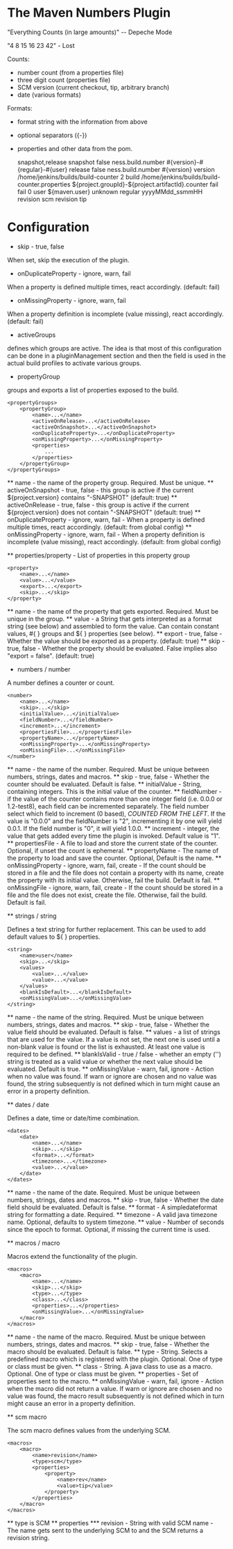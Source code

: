 The Maven Numbers Plugin
========================

"Everything Counts (in large amounts)" -- Depeche Mode

"4 8 15 16 23 42" - Lost

Counts:

- number count (from a properties file)
- three digit count (properties file)
- SCM version (current checkout, tip, arbitrary branch)
- date (various formats)

Formats:

- format string with the information from above
- optional separators ({-})
- properties and other data from the pom.

    <configuration>
        <activeGroups>snapshot,release</activeGroups>
        <propertyGroups>
            <propertyGroup>
                <name>snapshot</name>
                <activeOnRelease>false</activeOnRelease>
                <properties>
                    <property>
                        <name>ness.build.number</name>
                        <value>#{version}-#{regular}-#{user}</value>
                    </property>
                </properties>
            </propertyGroup>
            <propertyGroup>
                <name>release</name>
                <activeOnSnapshot>false</activeOnSnapshot>
                <properties>
                    <property>
                        <name>ness.build.number</name>
                        <value>#{version}</value>
                    </property>
                </properties>
            </propertyGroup>
        </propertyGroups>
        <numbers>
            <number>
                <name>version</name>
                <propertiesFile>/home/jenkins/builds/build-counter</propertiesFile>
                <!-- version is maj.min.rev -->
                <fieldNumber>2</fieldNumber>
            </number>
            <number>
                <name>build</name>
                <propertiesFile>/home/jenkins/builds/build-counter.properties</propertiesFile>
                <propertyName>${project.groupId}-${project.artifactId}.counter</propertyName>
                <onMissingProperty>fail</onMissingProperty>
                <onMissingFile>fail</onMissingFile>
                <initialValue>0</initialValue>
            </number>
        </numbers>
        <strings>
            <string>
                <name>user</name>
                <value>${maven.user}</value>
                <defaultValue>unknown</defaultValue>
            </string>
        </strings>
        <dates>
            <date>
                <name>regular</name>
                <format>yyyyMMdd_ssmmHH</format>
            </date>
        </dates>
        <macros>
            <macro>
                <name>revision</name>
                <type>scm</type>
                <properties>
                    <property>
                        <name>revision</name>
                        <value>tip</value>
                    </property>
                </properties>
            </macro>
        </macros>
    </configuration>

Configuration
=============

* skip - true, false

When set, skip the execution of the plugin.

* onDuplicateProperty - ignore, warn, fail

When a property is defined multiple times, react accordingly. (default: fail)

* onMissingProperty - ignore, warn, fail

When a property definition is incomplete (value missing), react accordingly. (default: fail)

* activeGroups

defines which groups are active. The idea is that most of this configuration can be done in a pluginManagement section and then the <activation> field is used in the actual build profiles to activate various groups.

* propertyGroup

groups and exports a list of properties exposed to the build. 

    <propertyGroups>
        <propertyGroup>
            <name>...</name>
            <activeOnRelease>...</activeOnRelease>
            <activeOnSnapshot>...</activeOnSnapshot>
            <onDuplicateProperty>...</onDuplicateProperty>
            <onMissingProperty>...</onMissingProperty>
            <properties>
                ...
            </properties>
        </propertyGroup>
    </propertyGroups>

** name - the name of the property group. Required. Must be unique.
** activeOnSnapshot - true, false - this group is active if the current ${project.version} contains "-SNAPSHOT" (default: true)
** activeOnRelease - true, false - this group is active if the current ${project.version} does not contain "-SNAPSHOT" (default: true)
** onDuplicateProperty - ignore, warn, fail - When a property is defined multiple times, react accordingly. (default: from global config)
** onMissingProperty - ignore, warn, fail - When a property definition is incomplete (value missing), react accordingly. (default: from global config)

** properties/property - List of properties in this property group

    <property>
        <name>...</name>
        <value>...</value>
        <export>...</export>
        <skip>...</skip>
    </property>

** name - the name of the property that gets exported. Required. Must be unique in the group.
** value - a String that gets interpreted as a format string (see below) and assembled to form the value. Can contain constant values, #{ } groups and ${ } properties (see below).
** export - true, false - Whether the value should be exported as a property. (default: true)
** skip - true, false - Whether the property should be evaluated. False implies also "export = false". (default: true)

* numbers / number

A number defines a counter or count.

    <number>
        <name>...</name>
        <skip>...</skip>
        <initialValue>...</initialValue>
        <fieldNumber>...</fieldNumber>
        <increment>...</increment>
        <propertiesFile>...</propertiesFile>
        <propertyName>...</propertyName>
        <onMissingProperty>...</onMissingProperty>
        <onMissingFile>...</onMissingFile>
    </number>

** name - the name of the number. Required. Must be unique between numbers, strings, dates and macros.
** skip - true, false - Whether the counter should be evaluated. Default is false.
** initialValue - String, containing integers. This is the initial value of the counter.
** fieldNumber - if the value of the counter contains more than one integer field (i.e. 0.0.0 or 1.2-test8), each field can be incremented separately. The field number select which field to increment (0 based), *COUNTED FROM THE LEFT*.
                 If the value is "0.0.0" and the fieldNumber is "2", incrementing it by one will yield 0.0.1. If the field number is "0", it will yield 1.0.0.
** increment - integer, the value that gets added every time the plugin is invoked. Default value is "1".
** propertiesFile - A file to load and store the current state of the counter. Optional, if unset the count is ephemeral.
** propertyName - The name of the property to load and save the counter. Optional, Default is the name.
** onMissingProperty - ignore, warn, fail, create  - If the count should be stored in a file and the file does not contain a property with its name, create the property with its initial value. Otherwise, fail the build. Default is fail.
** onMissingFile - ignore, warn, fail, create - If the count should be stored in a file and the file does not exist, create the file. Otherwise, fail the build. Default is fail.

** strings / string

Defines a text string for further replacement. This can be used to add default values to ${ } properties.

    <string>
        <name>user</name>
        <skip>...</skip>
        <values>
            <value>...</value>
            <value>...</value>
        </values>
        <blankIsDefault>...</blankIsDefault>
        <onMissingValue>...</onMissingValue>
    </string>

** name - the name of the string. Required. Must be unique between numbers, strings, dates and macros.
** skip - true, false - Whether the value field should be evaluated. Default is false.
** values - a list of strings that are used for the value. If a value is not set, the next one is used until a non-blank value is found or the list is exhausted. At least one value is required to be defined.
** blankIsValid - true / false - whether an empty ('') string is treated as a valid value or whether the next value should be evaluated. Default is true.
** onMissingValue - warn, fail, ignore - Action when no value was found. If warn or ignore are chosen and no value was found, the string subsequently is not defined which in turn might cause an error in a property definition.

** dates / date

Defines a date, time or date/time combination. 

    <dates>
        <date>
            <name>...</name>
            <skip>...</skip>
            <format>...</format>
            <timezone>...</timezone>
            <value>...</value>
        </date>
    </dates>

** name - the name of the date. Required. Must be unique between numbers, strings, dates and macros.
** skip - true, false - Whether the date field should be evaluated. Default is false.
** format - A simpledateformat string for formatting a date. Required.
** timezone - A valid java timezone name. Optional, defaults to system timezone.
** value - Number of seconds since the epoch to format. Optional, if missing the current time is used. 

** macros / macro

Macros extend the functionality of the plugin. 

    <macros>
        <macro>
            <name>...</name>
            <skip>...</skip>
            <type>...</type>
            <class>...</class>
            <properties>...</properties>
            <onMissingValue>...</onMissingValue>
        </macro>
    </macros>

** name - the name of the macro. Required. Must be unique between numbers, strings, dates and macros.
** skip - true, false - Whether the macro should be evaluated. Default is false.
** type - String. Selects a predefined macro which is registered with the plugin. Optional. One of type or class must be given.
** class - String. A java class to use as a macro. Optional. One of type or class must be given.
** properties - Set of properties sent to the macro.
** onMissingValue - warn, fail, ignore - Action when the macro did not return a value. If warn or ignore are chosen and no value was found, the macro result subsequently is not defined which in turn might cause an error in a property definition.

** scm macro

The scm macro defines values from the underlying SCM.

    <macros>
        <macro>
            <name>revision</name>
            <type>scm</type>
            <properties>
                <property>
                    <name>rev</name>
                    <value>tip</value>
                </property>
            </properties>
        </macro>
    </macros>

** type is SCM
** properties
*** revision - String with valid SCM name - The name gets sent to the underlying SCM to and the SCM returns a revision string.


